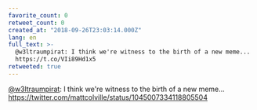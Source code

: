 ```yaml
---
favorite_count: 0
retweet_count: 0
created_at: "2018-09-26T23:03:14.000Z"
lang: en
full_text: >-
  @w3ltraumpirat: I think we're witness to the birth of a new meme...
  https://t.co/VIi89Hd1x5
retweeted: true
---
```


[@w3ltraumpirat](https://twitter.com/w3ltraumpirat): I think we're witness to
the birth of a new meme...
<https://twitter.com/mattcolville/status/1045007334118805504>
